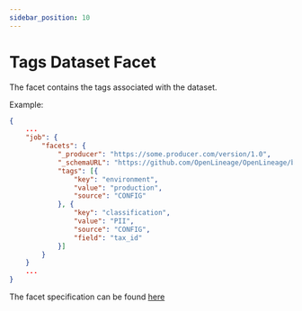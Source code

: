 ```yaml
---
sidebar_position: 10
---
```


# Tags Dataset Facet

The facet contains the tags associated with the dataset.

Example:

```json
{
    ...
    "job": {
        "facets": {
            "_producer": "https://some.producer.com/version/1.0",
            "_schemaURL": "https://github.com/OpenLineage/OpenLineage/blob/main/spec/facets/TagsDatasetFacet.json",
            "tags": [{
                "key": "environment",
                "value": "production",
                "source": "CONFIG" 
            }, {
                "key": "classification",
                "value": "PII",
                "source": "CONFIG",
                "field": "tax_id"
            }]
        }
    }
    ...
}
```


The facet specification can be found [here](https://openlineage.io/spec/facets/1-0-0/TagsDatasetFacet.json)